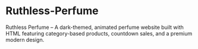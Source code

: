 # Ruthless-Perfume
Ruthless Perfume – A dark-themed, animated perfume website built with HTML  featuring category-based products, countdown sales, and a premium modern design.
